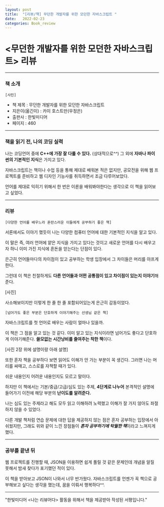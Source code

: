 ```yaml
---
layout: post
title:  "[리뷰/책] 무던한 개발자를 위한 모던한 자바스크립트 "
date:   2022-02-23
categories: Book_review
---
```


# <무던한 개발자를 위한 모던한 자바스크립트> 리뷰

---
### 책 소개
	[사진]
  * 책 제목 : 무던한 개발자를 위한 모던한 자바스크립트
  * 지은이(옮긴이) : 카이 호스트만(우정은) 
  * 출판사 : 한빛미디어
  * 페이지 : 460
        
---
### 책을 읽기 전, 나의 코딩 실력

 나는 코딩언어 중에 **C++에 가장 잘 다룰 수 있다.** (상대적으로^^) 그 외에 **자바나 파이썬의 기본적인 지식**은 가지고 있다.
 
자바스크립트는 책이나 수업 등을 통해 제대로 배워본 적은 없지만, 공모전을 위해 웹 프로젝트를 준비하고 웹 디자인 기능사를 취득하면서 조금 다루어보았다.

언어를 제대로 익히기 위해서 한 번은 이론을 배워봐야한다는 생각으로 이 책을 읽어보고 싶었다.

---
### 리뷰
	[다양한 언어를 배우느라 혼란스러운 이들에게 공부하기 좋은 책]
  
서론에서도 이야기 했듯이 나는 다양한 컴퓨터 언어에 대한 기본적인 지식을 알고 있다. 

이 말은 즉, 여러 언어에 얕은 지식을 가지고 있다는 것이고 새로운 언어를 다시 배우고자 하니 이미 가진 지식에 혼돈을 얻는다는 단점이 있다. 

은근히 언어들마다의 차이점이 있고 공부하는 학생 입장에서 그 차이들은 머리를 아프게 한다. 

그런데 이 책은 친절하게도 **다른 언어들과 어떤 공통점이 있고 차이점이 있는지 이야기**해준다. 

[사진]

사소해보이지만 이렇게 한 줄 한 줄 포함되어있는게 은근히 감동이었다.

	[넘어가도 좋은 부분은 단호하게 이야기해주는 선생님 같은 책]

자바스크립트를 첫 언어로 배우는 사람이 얼마나 있을까. 

이 책은 그 점을 알고 있는 것 같다. 이미 알고 있는 지식이라면 넘어가도 좋다고 단호하게 이야기해준다. **쓸모없는 시간낭비를 줄여주는 착한 책**이다.

[사진 2장 위에 설명이랑 아래 설명]

또한 혼자 책을 공부하다 보면 읽어도 이해가 안 가는 부분이 꼭 생긴다. 그러면 나는 머리를 싸매고, 스스로를 자책할 때가 있다.

쉬운 내용인지 어려운 내용인지도 모르고 말이다.

하지만 이 책에서는 기본/중급/고급/심도 있는 주제, **4단계로 나누어** 본격적인 설명에 들어가기 이전에 해당 부분의 **난이도를 알려준다.**

나는 심도 있는 주제라고 해도 모두 읽고 이해하려 노력했고 이해가 잘 가지 않아도 좌절하지 않을 수 있었다.

다른 개발 책처럼 연습 문제에 대한 답을 제공하지 않는 점은 혼자 공부하는 입장에서 아쉬웠지만, 그래도 위와 같이 느낀 장점들이 ***혼자 공부하기에 탁월한 책***이라고 느껴지게 했다.  
         
---

### 공부를 끝낸 뒤
웹 프로젝트를 진행할 때, JSON을 이용하면 쉽게 풀릴 것 같은 문제인데 개념을 알질 못해서 밤새 찾다가 포기했던 적이 있다.

이 책을 받아보고 JSON이 나와서 너무 반가웠다. 자바스크립트를 언젠가 꼭 책으로 공부해보고 싶다는 생각을 했는데, 꿈을 이뤄서 행복하다^^.

---

 "한빛미디어 <나는 리뷰어다> 활동을 위해서 책을 제공받아 작성된 서평입니다."

